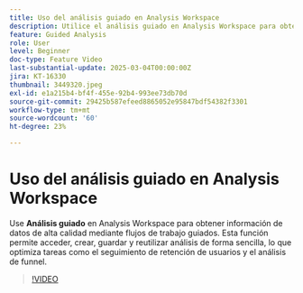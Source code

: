 ```yaml
---
title: Uso del análisis guiado en Analysis Workspace
description: Utilice el análisis guiado en Analysis Workspace para obtener perspectivas de datos de alta calidad mediante flujos de trabajo guiados.
feature: Guided Analysis
role: User
level: Beginner
doc-type: Feature Video
last-substantial-update: 2025-03-04T00:00:00Z
jira: KT-16330
thumbnail: 3449320.jpeg
exl-id: e1a215b4-bf4f-455e-92b4-993ee73db70d
source-git-commit: 29425b587efeed8865052e95847bdf54382f3301
workflow-type: tm+mt
source-wordcount: '60'
ht-degree: 23%

---
```


# Uso del análisis guiado en Analysis Workspace

Use **Análisis guiado** en Analysis Workspace para obtener información de datos de alta calidad mediante flujos de trabajo guiados. Esta función permite acceder, crear, guardar y reutilizar análisis de forma sencilla, lo que optimiza tareas como el seguimiento de retención de usuarios y el análisis de funnel.

>[!VIDEO](https://video.tv.adobe.com/v/3449320/?learn=on)
